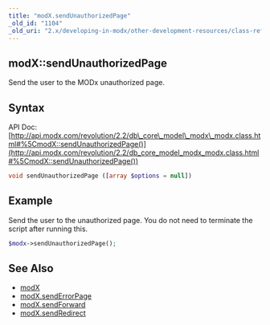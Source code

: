 ```yaml
---
title: "modX.sendUnauthorizedPage"
_old_id: "1104"
_old_uri: "2.x/developing-in-modx/other-development-resources/class-reference/modx/modx.sendunauthorizedpage"
---
```


## modX::sendUnauthorizedPage

 Send the user to the MODx unauthorized page.

## Syntax

 API Doc: [http://api.modx.com/revolution/2.2/db\_core\_model\_modx\_modx.class.html#%5CmodX::sendUnauthorizedPage()](http://api.modx.com/revolution/2.2/db_core_model_modx_modx.class.html#%5CmodX::sendUnauthorizedPage())

 ``` php 
void sendUnauthorizedPage ([array $options = null])
```

## Example

 Send the user to the unauthorized page. You do not need to terminate the script after running this.

 ``` php 
$modx->sendUnauthorizedPage();
```

## See Also

- [modX](extending-modx/core-model/modx "modX")
- [modX.sendErrorPage](extending-modx/core-model/modx/modx.senderrorpage "modX.sendErrorPage")
- [modX.sendForward](extending-modx/core-model/modx/modx.sendforward "modX.sendForward")
- [modX.sendRedirect](extending-modx/core-model/modx/modx.sendredirect "modX.sendRedirect")